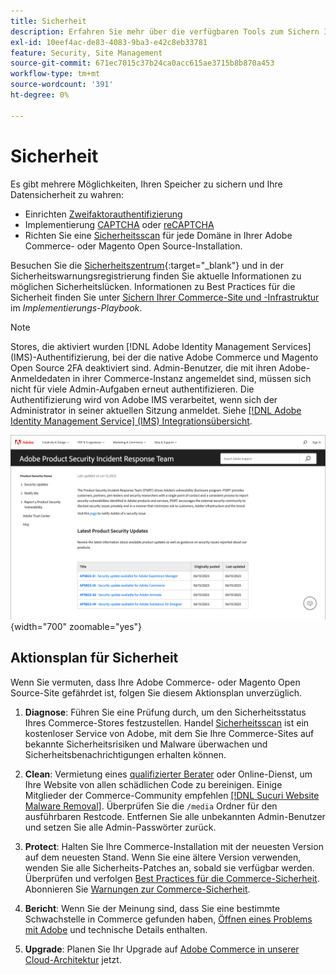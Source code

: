 ```yaml
---
title: Sicherheit
description: Erfahren Sie mehr über die verfügbaren Tools zum Sichern Ihrer Stores und Daten sowie Richtlinien für einen Sicherheitsaktionsplan, wenn Sie einen Kompromiss erkennen.
exl-id: 10eef4ac-de83-4083-9ba3-e42c8eb33781
feature: Security, Site Management
source-git-commit: 671ec7015c37b24ca0acc615ae3715b8b870a453
workflow-type: tm+mt
source-wordcount: '391'
ht-degree: 0%

---
```


# Sicherheit

Es gibt mehrere Möglichkeiten, Ihren Speicher zu sichern und Ihre Datensicherheit zu wahren:

- Einrichten [Zweifaktorauthentifizierung](security-two-factor-authentication.md)
- Implementierung [CAPTCHA](security-captcha.md) oder [reCAPTCHA](security-google-recaptcha.md)
- Richten Sie eine [Sicherheitsscan](security-scan.md) für jede Domäne in Ihrer Adobe Commerce- oder Magento Open Source-Installation.

Besuchen Sie die [Sicherheitszentrum](https://helpx.adobe.com/security.html){:target=&quot;_blank&quot;} und in der Sicherheitswarnungsregistrierung finden Sie aktuelle Informationen zu möglichen Sicherheitslücken. Informationen zu Best Practices für die Sicherheit finden Sie unter [Sichern Ihrer Commerce-Site und -Infrastruktur](https://experienceleague.adobe.com/docs/commerce-operations/implementation-playbook/best-practices/launch/security-best-practices.html) im _Implementierungs-Playbook_.

>[!NOTE]
>
>Stores, die aktiviert wurden [!DNL Adobe Identity Management Services] (IMS)-Authentifizierung, bei der die native Adobe Commerce und Magento Open Source 2FA deaktiviert sind. Admin-Benutzer, die mit ihren Adobe-Anmeldedaten in ihrer Commerce-Instanz angemeldet sind, müssen sich nicht für viele Admin-Aufgaben erneut authentifizieren. Die Authentifizierung wird von Adobe IMS verarbeitet, wenn sich der Administrator in seiner aktuellen Sitzung anmeldet. Siehe [[!DNL Adobe Identity Management Service] (IMS) Integrationsübersicht](../getting-started/adobe-ims-integration-overview.md).

![Sicherheitszentrum](./assets/product-security-home.png){width="700" zoomable="yes"}

## Aktionsplan für Sicherheit

Wenn Sie vermuten, dass Ihre Adobe Commerce- oder Magento Open Source-Site gefährdet ist, folgen Sie diesem Aktionsplan unverzüglich.

1. **Diagnose**: Führen Sie eine Prüfung durch, um den Sicherheitsstatus Ihres Commerce-Stores festzustellen. Handel [Sicherheitsscan](security-scan.md) ist ein kostenloser Service von Adobe, mit dem Sie Ihre Commerce-Sites auf bekannte Sicherheitsrisiken und Malware überwachen und Sicherheitsbenachrichtigungen erhalten können.

1. **Clean**: Vermietung eines [qualifizierter Berater](https://solutionpartners.adobe.com/s/directory/?partner_type=1) oder Online-Dienst, um Ihre Website von allen schädlichen Code zu bereinigen. Einige Mitglieder der Commerce-Community empfehlen [[!DNL Sucuri Website Malware Removal]](https://sucuri.net/website-antivirus/malware-removal). Überprüfen Sie die `/media` Ordner für den ausführbaren Restcode. Entfernen Sie alle unbekannten Admin-Benutzer und setzen Sie alle Admin-Passwörter zurück.

1. **Protect**: Halten Sie Ihre Commerce-Installation mit der neuesten Version auf dem neuesten Stand. Wenn Sie eine ältere Version verwenden, wenden Sie alle Sicherheits-Patches an, sobald sie verfügbar werden. Überprüfen und verfolgen [Best Practices für die Commerce-Sicherheit](https://www.adobe.com/content/dam/cc/en/trust-center/ungated/whitepapers/experience-cloud/adobe-commerce-best-practices-guide.pdf). Abonnieren Sie [Warnungen zur Commerce-Sicherheit](https://www.adobe.com/subscription/adbeSecurityNotifications.html).

1. **Bericht**: Wenn Sie der Meinung sind, dass Sie eine bestimmte Schwachstelle in Commerce gefunden haben, [Öffnen eines Problems mit Adobe](https://hackerone.com/adobe?type=team) und technische Details enthalten.

1. **Upgrade**: Planen Sie Ihr Upgrade auf [Adobe Commerce in unserer Cloud-Architektur](https://business.adobe.com/products/magento/cloud-delivery.html) jetzt.
